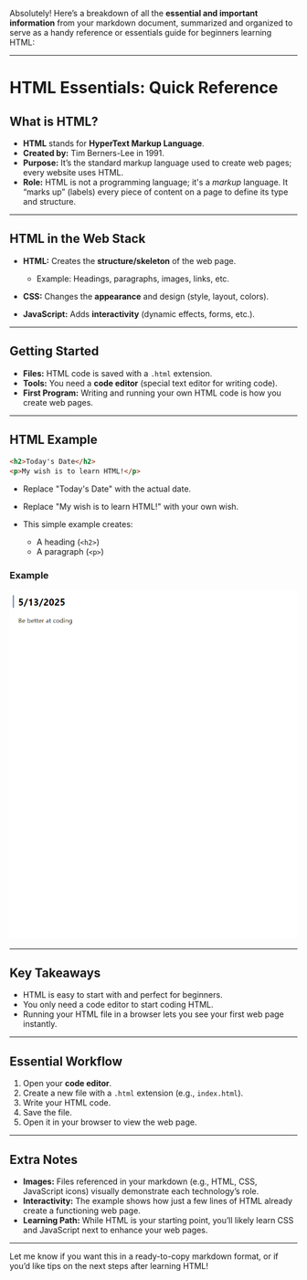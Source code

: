 Absolutely! Here’s a breakdown of all the **essential and important information** from your markdown document, summarized and organized to serve as a handy reference or essentials guide for beginners learning HTML:

---

# HTML Essentials: Quick Reference

## **What is HTML?**

- **HTML** stands for **HyperText Markup Language**.
- **Created by:** Tim Berners-Lee in 1991.
- **Purpose:** It’s the standard markup language used to create web pages; every website uses HTML.
- **Role:** HTML is not a programming language; it's a _markup_ language. It “marks up” (labels) every piece of content on a page to define its type and structure.

---

## **HTML in the Web Stack**

- **HTML:** Creates the **structure/skeleton** of the web page.

  - Example: Headings, paragraphs, images, links, etc.

- **CSS:** Changes the **appearance** and design (style, layout, colors).
- **JavaScript:** Adds **interactivity** (dynamic effects, forms, etc.).

---

## **Getting Started**

- **Files:** HTML code is saved with a `.html` extension.
- **Tools:** You need a **code editor** (special text editor for writing code).
- **First Program:** Writing and running your own HTML code is how you create web pages.

---

## **HTML Example**

```html
<h2>Today's Date</h2>
<p>My wish is to learn HTML!</p>
```

- Replace "Today's Date" with the actual date.
- Replace "My wish is to learn HTML!" with your own wish.
- This simple example creates:

  - A heading (`<h2>`)
  - A paragraph (`<p>`)

### Example

![Shootin-Star-Capture](/Images/Captures/01-shootin-stars.png)

---

## **Key Takeaways**

- HTML is easy to start with and perfect for beginners.
- You only need a code editor to start coding HTML.
- Running your HTML file in a browser lets you see your first web page instantly.

---

## **Essential Workflow**

1. Open your **code editor**.
2. Create a new file with a `.html` extension (e.g., `index.html`).
3. Write your HTML code.
4. Save the file.
5. Open it in your browser to view the web page.

---

## **Extra Notes**

- **Images:** Files referenced in your markdown (e.g., HTML, CSS, JavaScript icons) visually demonstrate each technology’s role.
- **Interactivity:** The example shows how just a few lines of HTML already create a functioning web page.
- **Learning Path:** While HTML is your starting point, you’ll likely learn CSS and JavaScript next to enhance your web pages.

---

Let me know if you want this in a ready-to-copy markdown format, or if you’d like tips on the next steps after learning HTML!

